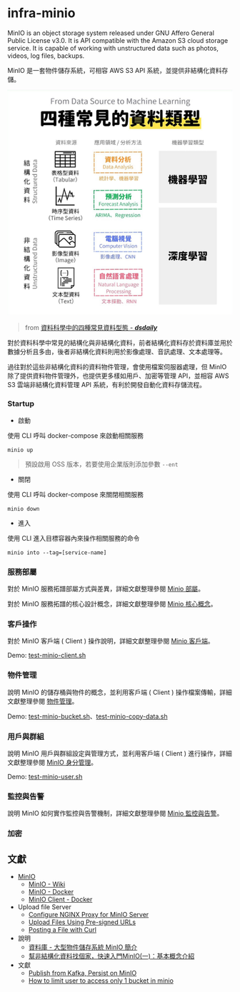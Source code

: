# infra-minio

MinIO is an object storage system released under GNU Affero General Public License v3.0. It is API compatible with the Amazon S3 cloud storage service. It is capable of working with unstructured data such as photos, videos, log files, backups.

MinIO 是一套物件儲存系統，可相容 AWS S3 API 系統，並提供非結構化資料存儲。

![](docs/img/data-type-to-machine-learning.png)
> from [資料科學中的四種常見資料型態 - ___dsdaily___](https://www.instagram.com/p/DJekN83Th8Q/?igsh=NG4wcTk4eWFpemR4)

對於資料科學中常見的結構化與非結構化資料，前者結構化資料存於資料庫並用於數據分析且多由，後者非結構化資料則用於影像處理、音訊處理、文本處理等。

過往對於這些非結構化資料的資料物件管理，會使用檔案伺服器處理，但 MinIO 除了提供資料物件管理外，也提供更多樣如用戶、加密等管理 API，並相容 AWS S3 雲端非結構化資料管理 API 系統，有利於開發自動化資料存儲流程。

### Startup

+ 啟動

使用 CLI 呼叫 docker-compose 來啟動相關服務

```
minio up
```
> 預設啟用 OSS 版本，若要使用企業版則添加參數 ```--ent```

+ 關閉

使用 CLI 呼叫 docker-compose 來關閉相關服務

```
minio down
```

+ 進入

使用 CLI 進入目標容器內來操作相關服務的命令

```
minio into --tag=[service-name]
```

### 服務部屬

對於 MinIO 服務拓譜部屬方式與差異，詳細文獻整理參閱 [Minio 部屬](./docs/minio-deploy.md)。

對於 MinIO 服務拓譜的核心設計概念，詳細文獻整理參閱 [Minio 核心概念](./docs/core-concept.md)。

### 客戶操作

對於 MinIO 客戶端 ( Client ) 操作說明，詳細文獻整理參閱 [Minio 客戶端](./docs/minio-client.md)。

Demo: [test-minio-client.sh](./shell/test-minio-client.sh)

### 物件管理

說明 MinIO 的儲存桶與物件的概念，並利用客戶端 ( Client ) 操作檔案傳輸，詳細文獻整理參閱 [物件管理](./docs/object-managenemt.md)。

Demo: [test-minio-bucket.sh](./shell/test-minio-bucket.sh)、[test-minio-copy-data.sh](./shell/test-minio-copy-data.sh)

### 用戶與群組

說明 MinIO 用戶與群組設定與管理方式，並利用客戶端 ( Client ) 進行操作，詳細文獻整理參閱 [MinIO 身分管理](./docs/core-identity.md)。

Demo: [test-minio-user.sh](./shell/test-minio-user.sh)

### 監控與告警

說明 MinIO 如何實作監控與告警機制，詳細文獻整理參閱 [Minio 監控與告警](./docs/monitor.md)。

### 加密

## 文獻

+ [MinIO](https://min.io/docs/minio/container/index.html)
    - [MinIO - Wiki](https://en.wikipedia.org/wiki/MinIO)
    - [MinIO - Docker](https://hub.docker.com/r/minio/minio/)
    - [MinIO Client - Docker](https://hub.docker.com/r/minio/mc)
+ Upload file Server
    - [Configure NGINX Proxy for MinIO Server](https://min.io/docs/minio/linux/integrations/setup-nginx-proxy-with-minio.html)
    - [Upload Files Using Pre-signed URLs](https://min.io/docs/minio/linux/integrations/presigned-put-upload-via-browser.html)
    - [Posting a File with Curl](https://reqbin.com/req/c-dot4w5a2/curl-post-file)
+ 說明
    - [資料庫 - 大型物件儲存系統 MinIO 簡介](https://ambersun1234.github.io/database/database-minio/)
    - [幫非結構化資料找個家，快速入門MinIO(一)：基本概念介紹](https://medium.com/jimmyfu87/b9f7c830fd26)
+ 文獻
    - [Publish from Kafka, Persist on MinIO](https://blog.min.io/kafka_and_minio/)
    - [How to limit user to access only 1 bucket in minio](https://medium.com/@740643ax6/how-to-limit-user-to-access-only-1-bucket-in-minio-05a94be94206)
